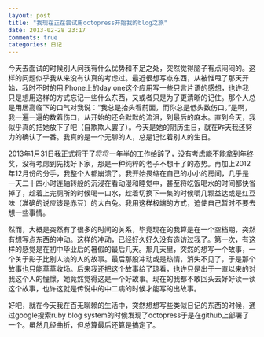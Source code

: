 ```yaml
---
layout: post
title: "我现在正在尝试用octopress开始我的blog之旅"
date: 2013-02-28 23:17
comments: true
categories: 日记
---
```


<div class='begin-indent2em'></div>
今天去面试的时候别人问我有什么优势和不足之处，突然觉得脑子有点闷闷的。这样的问题似乎我从来没有认真的考虑过。最近很想写点东西，从被惟甩了那天开始，我时不时的用iPhone上的day one这个应用写一些只言片语的感想，也许我只是想用这样的方式忘记一些什么东西，又或者只是为了更清晰的记住。那个人总是用居高临下的口气对我说：“我总是抬头看前面，而你总是低头数伤口。”是啊，我一遍一遍的数着伤口，从开始的还会默默的流泪，到最后的麻木。直到今天，我似乎真的把她放下了吧（自欺欺人罢了）。今天是她的阴历生日，就在昨天我还努力的确认了一番。我真的是一个无聊的人，总是记忆着别人的生日。

<!-- more --><div class='read-more-mark'></div>

2013年1月31日我正式将干了将将一年半的工作给辞了，没有考虑能不能拿到年终奖，没有考虑到先找好下家，那是一种纯粹的老子不想干了的态势。再加上2012年12月份的分手，我整个人都崩溃了。我开始畏缩在自己的小小的房间，几乎是一天二十四小时连轴转般的沉浸在看动漫和睡觉中，甚至将吃饭喝水的时间都快省掉了，趁着上完厕所的时候喝一口水，趁着切换下一集的时候嚼几颗益达或是红豆味（准确的说应该是赤豆）的大白兔。我用这样极端的方式，迫使自己暂时不要去想一些事情。

然而，大概是突然有了很多的时间的关系，毕竟现在的我算是在一个空档期，突然有想写点东西的冲动。这样的冲动，已经好久好久没有造访过我了。第一次，有这样的感觉是在初中毕业后的暑假的最后几天。那几天里，突然的想写一个故事，一个关于影子比别人淡的人的故事。最后那股冲动或是热情，消失不见了，于是那个故事也只能草草收场。后来我还把这个故事给了琼看，也许只是出于一直以来的对我这个人的憧憬，她竟然觉得这是一个好故事。现在的我都不敢回头去好好读一读这个故事，也许这就是传说中的中二病的时候才能写的出故事。

好吧，就在今天我在百无聊赖的生活中，突然想想写些类似日记的东西的时候，通过google搜索ruby blog system的时候发现了octopress于是在github上部署了一个。虽然几经曲折，但总算最后还算是搞定了。

